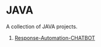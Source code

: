 # JAVA

A collection of JAVA projects.

1. [Response-Automation-CHATBOT](https://github.com/Mohammad-Samar/JAVA/tree/main/Response-Automation-CHATBOT)
